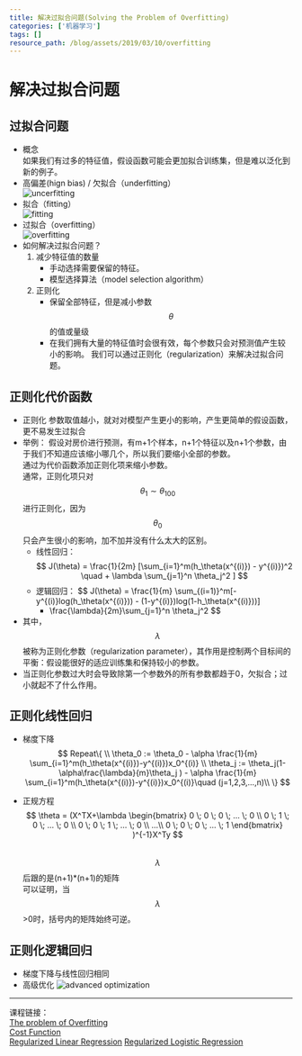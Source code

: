 ```yaml
---
title: 解决过拟合问题(Solving the Problem of Overfitting) 
categories: ['机器学习']
tags: []
resource_path: /blog/assets/2019/03/10/overfitting
---
```


<script type="text/javascript" async src="https://cdn.mathjax.org/mathjax/latest/MathJax.js?config=TeX-MML-AM_CHTML"> </script>

解决过拟合问题
===

过拟合问题
---

* 概念  
  如果我们有过多的特征值，假设函数可能会更加拟合训练集，但是难以泛化到新的例子。
* 高偏差(hign bias) / 欠拟合（underfitting）  
  ![uncerfitting]({{page.resource_path}}/underfitting.png)
* 拟合（fitting）  
  ![fitting]({{page.resource_path}}/fitting.png)
* 过拟合（overfitting）  
  ![overfitting]({{page.resource_path}}/overfitting.png)
* 如何解决过拟合问题？  
  1. 减少特征值的数量  
     * 手动选择需要保留的特征。
     * 模型选择算法（model selection algorithm）
  2. 正则化
     * 保留全部特征，但是减小参数 $$\theta$$ 的值或量级
     * 在我们拥有大量的特征值时会很有效，每个参数只会对预测值产生较小的影响。
  我们可以通过正则化（regularization）来解决过拟合问题。

正则化代价函数
---

* 正则化
  参数取值越小，就对对模型产生更小的影响，产生更简单的假设函数，更不易发生过拟合
* 举例：
  假设对房价进行预测，有m+1个样本，n+1个特征以及n+1个参数，由于我们不知道应该缩小哪几个，所以我们要缩小全部的参数。  
  通过为代价函数添加正则化项来缩小参数。  
  通常，正则化项只对 $$\theta_1 \sim \theta_{100}$$ 进行正则化，因为$$\theta_0$$只会产生很小的影响，加不加并没有什么太大的区别。
  * 线性回归：  
    $$ J(\theta) = \frac{1}{2m} [\sum_{i=1}^m(h_\theta(x^{(i)}) - y^{(i)})^2 \quad + \lambda \sum_{j=1}^n \theta_j^2 ] $$  
  * 逻辑回归：
    $$ J(\theta) = \frac{1}{m} \sum_{(i=1)}^m[-y^{(i)}log(h_\theta(x^{(i)})) - (1-y^{(i)})log(1-h_\theta(x^{(i)}))]
    + \frac{\lambda}{2m}\sum_{j=1}^n \theta_j^2 $$
* 其中， $$\lambda$$ 被称为正则化参数（regularization parameter），其作用是控制两个目标间的平衡：假设能很好的适应训练集和保持较小的参数。
* 当正则化参数过大时会导致除第一个参数外的所有参数都趋于0，欠拟合；过小就起不了什么作用。

正则化线性回归
---

* 梯度下降  
  $$
  Repeat\{ \\
  \theta_0 := \theta_0 - \alpha \frac{1}{m} \sum_{i=1}^m(h_\theta(x^{(i)})-y^{(i)})x_0^{(i)} \\
  \theta_j := \theta_j(1-\alpha\frac{\lambda}{m}\theta_j ) - \alpha \frac{1}{m} \sum_{i=1}^m(h_\theta(x^{(i)})-y^{(i)})x_0^{(i)}\quad (j=1,2,3,...,n)\\
  \}
  $$

* 正规方程  
  $$ \theta = (X^TX+\lambda
  \begin{bmatrix}
  0 \; 0 \; 0 \; ... \; 0 \\
  0 \; 1 \; 0 \; ... \; 0 \\
  0 \; 0 \; 1 \; ... \; 0 \\
  ...\\
  0 \; 0 \; 0 \; ... \; 1
  \end{bmatrix}
  )^{-1}X^Ty $$  
  $$ \lambda $$ 后跟的是(n+1)*(n+1)的矩阵  
  可以证明，当$$\lambda$$>0时，括号内的矩阵始终可逆。

正则化逻辑回归
---

* 梯度下降与线性回归相同
* 高级优化
  ![advanced optimization]({{page.resource_path}}/advanced.png)

- - -
课程链接：  
[The problem of Overfitting](https://www.coursera.org/learn/machine-learning/lecture/ACpTQ/the-problem-of-overfitting)  
[Cost Function]()  
[Regularized Linear Regression]() 
[Regularized Logistic Regression]() 